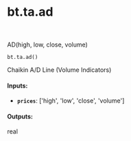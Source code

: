 <div itemscope itemtype="http://developers.google.com/ReferenceObject">
<meta itemprop="name" content="bt.ta.ad" />
<meta itemprop="path" content="Stable" />
</div>

# bt.ta.ad

<!-- Insert buttons and diff -->

<table class="tfo-notebook-buttons tfo-api nocontent" align="left">

</table>



AD(high, low, close, volume)

<pre class="devsite-click-to-copy prettyprint lang-py tfo-signature-link">
<code>bt.ta.ad()
</code></pre>



<!-- Placeholder for "Used in" -->

Chaikin A/D Line (Volume Indicators)

#### Inputs:


* <b>`prices`</b>: ['high', 'low', 'close', 'volume']


#### Outputs:

real
